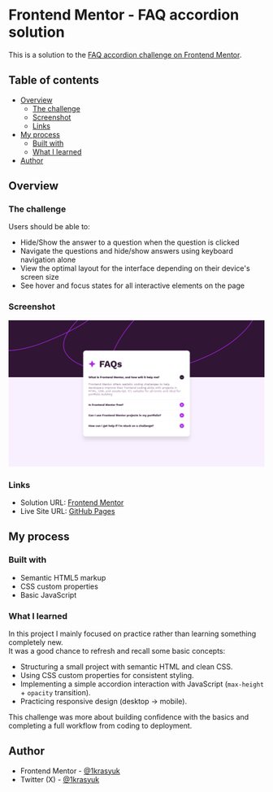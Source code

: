 # Frontend Mentor - FAQ accordion solution

This is a solution to the [FAQ accordion challenge on Frontend Mentor](https://www.frontendmentor.io/challenges/faq-accordion-wyfFdeBwBz). 

## Table of contents

- [Overview](#overview)
  - [The challenge](#the-challenge)
  - [Screenshot](#screenshot)
  - [Links](#links)
- [My process](#my-process)
  - [Built with](#built-with)
  - [What I learned](#what-i-learned)
- [Author](#author)

## Overview

### The challenge

Users should be able to:

- Hide/Show the answer to a question when the question is clicked
- Navigate the questions and hide/show answers using keyboard navigation alone
- View the optimal layout for the interface depending on their device's screen size
- See hover and focus states for all interactive elements on the page

### Screenshot

![FAQ accordion screenshot](./screenshot.png)

### Links

- Solution URL: [Frontend Mentor](https://www.frontendmentor.io/solutions/faq-accordion-417k4_jOU-)
- Live Site URL: [GitHub Pages](https://1krasyuk.github.io/FAQ-accordion/)

## My process

### Built with

- Semantic HTML5 markup
- CSS custom properties
- Basic JavaScript 

### What I learned

In this project I mainly focused on practice rather than learning something completely new.  
It was a good chance to refresh and recall some basic concepts:


- Structuring a small project with semantic HTML and clean CSS.
- Using CSS custom properties for consistent styling.
- Implementing a simple accordion interaction with JavaScript (`max-height` + `opacity` transition).
- Practicing responsive design (desktop → mobile).

This challenge was more about building confidence with the basics and completing a full workflow from coding to deployment.

## Author

- Frontend Mentor - [@1krasyuk](https://www.frontendmentor.io/profile/1krasyuk)
- Twitter (X) - [@1krasyuk](https://x.com/1krasyuk)


